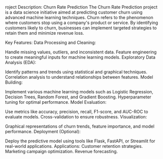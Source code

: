 roject Description: Churn Rate Prediction
The Churn Rate Prediction project is a data science initiative aimed at predicting customer churn using advanced machine learning techniques. Churn refers to the phenomenon where customers stop using a company's product or service. By identifying customers likely to churn, businesses can implement targeted strategies to retain them and minimize revenue loss.

Key Features:
Data Processing and Cleaning:

Handle missing values, outliers, and inconsistent data.
Feature engineering to create meaningful inputs for machine learning models.
Exploratory Data Analysis (EDA):

Identify patterns and trends using statistical and graphical techniques.
Correlation analysis to understand relationships between features.
Model Building:

Implement various machine learning models such as Logistic Regression, Decision Trees, Random Forest, and Gradient Boosting.
Hyperparameter tuning for optimal performance.
Model Evaluation:

Use metrics like accuracy, precision, recall, F1-score, and AUC-ROC to evaluate models.
Cross-validation to ensure robustness.
Visualization:

Graphical representations of churn trends, feature importance, and model performance.
Deployment (Optional):

Deploy the predictive model using tools like Flask, FastAPI, or Streamlit for real-world applications.
Applications:
Customer retention strategies.
Marketing campaign optimization.
Revenue forecasting.
